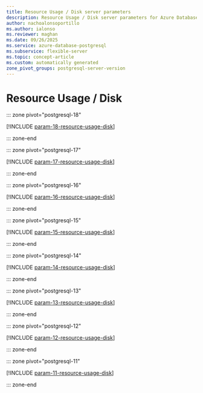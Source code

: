 ```yaml
---
title: Resource Usage / Disk server parameters
description: Resource Usage / Disk server parameters for Azure Database for PostgreSQL flexible server.
author: nachoalonsoportillo
ms.author: ialonso
ms.reviewer: maghan
ms.date: 09/26/2025
ms.service: azure-database-postgresql
ms.subservice: flexible-server
ms.topic: concept-article
ms.custom: automatically generated
zone_pivot_groups: postgresql-server-version
---
```

# Resource Usage / Disk


::: zone pivot="postgresql-18"

[!INCLUDE [param-18-resource-usage-disk](./includes/param-18-resource-usage-disk.md)]

::: zone-end


::: zone pivot="postgresql-17"

[!INCLUDE [param-17-resource-usage-disk](./includes/param-17-resource-usage-disk.md)]

::: zone-end


::: zone pivot="postgresql-16"

[!INCLUDE [param-16-resource-usage-disk](./includes/param-16-resource-usage-disk.md)]

::: zone-end


::: zone pivot="postgresql-15"

[!INCLUDE [param-15-resource-usage-disk](./includes/param-15-resource-usage-disk.md)]

::: zone-end


::: zone pivot="postgresql-14"

[!INCLUDE [param-14-resource-usage-disk](./includes/param-14-resource-usage-disk.md)]

::: zone-end


::: zone pivot="postgresql-13"

[!INCLUDE [param-13-resource-usage-disk](./includes/param-13-resource-usage-disk.md)]

::: zone-end


::: zone pivot="postgresql-12"

[!INCLUDE [param-12-resource-usage-disk](./includes/param-12-resource-usage-disk.md)]

::: zone-end


::: zone pivot="postgresql-11"

[!INCLUDE [param-11-resource-usage-disk](./includes/param-11-resource-usage-disk.md)]

::: zone-end


